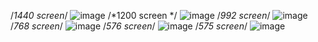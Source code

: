 /*1440 screen*/
![image](https://github.com/user-attachments/assets/7bd9371d-01b8-4212-93e1-c303c3ad5a69)
/*1200 screen */
![image](https://github.com/user-attachments/assets/40285400-1ca9-4cf2-8c00-796772f993a2)
/*992 screen*/
![image](https://github.com/user-attachments/assets/fc703f39-f05e-46ae-ae24-52e208c81398)
/*768 screen*/
![image](https://github.com/user-attachments/assets/68908e23-e330-4b1d-a610-4aba79d524d9)
/*576 screen*/
![image](https://github.com/user-attachments/assets/6bdaec5f-ba6f-46ab-8f0f-4783367d3645)
/*575 screen*/
![image](https://github.com/user-attachments/assets/f760188a-e3e4-4dad-b850-aed3bb9c171b)



